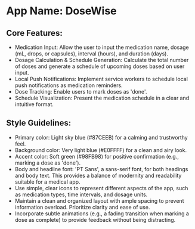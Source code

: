 # **App Name**: DoseWise

## Core Features:

- Medication Input: Allow the user to input the medication name, dosage (mL, drops, or capsules), interval (hours), and duration (days).
- Dosage Calculation & Schedule Generation: Calculate the total number of doses and generate a schedule of upcoming doses based on user input.
- Local Push Notifications: Implement service workers to schedule local push notifications as medication reminders.
- Dose Tracking: Enable users to mark doses as 'done'.
- Schedule Visualization: Present the medication schedule in a clear and intuitive format.

## Style Guidelines:

- Primary color: Light sky blue (#87CEEB) for a calming and trustworthy feel.
- Background color: Very light blue (#E0FFFF) for a clean and airy look.
- Accent color: Soft green (#98FB98) for positive confirmation (e.g., marking a dose as 'done').
- Body and headline font: 'PT Sans', a sans-serif font, for both headings and body text. This provides a balance of modernity and readability suitable for a medical app.
- Use simple, clear icons to represent different aspects of the app, such as medication types, time intervals, and dosage units.
- Maintain a clean and organized layout with ample spacing to prevent information overload. Prioritize clarity and ease of use.
- Incorporate subtle animations (e.g., a fading transition when marking a dose as complete) to provide feedback without being distracting.